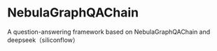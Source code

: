# NebulaGraphQAChain
A question-answering framework based on NebulaGraphQAChain and deepseek（siliconflow）
